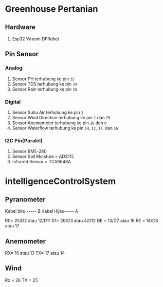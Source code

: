 # Greenhouse Pertanian

## Hardware

1. Esp32 Wroom DFRobot

## Pin Sensor

### Analog

1. Sensor PH terhubung ke pin `35`
2. Sensor TDS terhubung ke pin `34`
3. Sensor Rain terhubung ke pin `15`

### Digital

1. Sensor Suhu Air terhubung ke pin `3`
2. Sensor Wind Direction terhubung ke pin `1` dan `25`
3. Sensor Anemometer terhubung ke pin `26` dan `0`
4. Sensor Waterflow terhubung ke pin `14`, `13`, `17`, dan `16`

### I2C Pin(Paralel)

1. Sensor BME-280
2. Sensor Soil Moisture > ADS115
3. Infrared Sensor > TCA9548A

# intelligenceControlSystem

## Pyranometer

Kabel biru ----- B
Kabel Hijau----- A

R0= 25/D2 atau 12/D11
D1= 26/D3 atau 4/D12
DE = 13/D7 atau 16
RE = 14/D6 atau 17

## Anemometer

RX= 16 atau 13
TX= 17 atau 14

## Wind

Rx = 26
TX = 25
